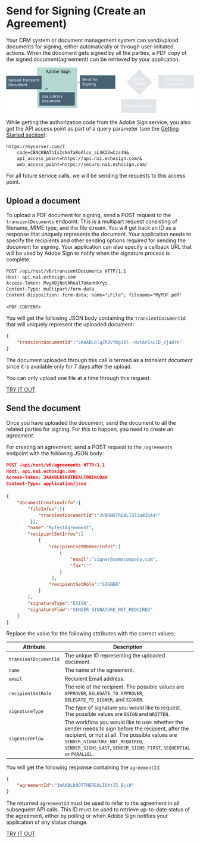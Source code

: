 # Send for Signing (Create an Agreement)

Your CRM system or document management system can send/upload documents for signing, either automatically or through user-initiated actions. When the document gets signed by all the parties, a PDF copy of the signed document(agreement) can be retrieved by your application.

![Sending a document for signing](../img/sign_devguide_1.png)

While getting the authorization code from the Adobe Sign service, you also got the API access point as part of a query parameter (see the  [Getting Started section](../gstarted/get_access_token.md)):

```http
https://myserver.com/?  
    code=CBNCKBAThIsIsNoTaReAlcs_sL4K32wCzs4N&
    api_access_point=https://api.na1.echosign.com/&
    web_access_point=https://secure.na1.echosign.com/
```

For all future service calls, we will be sending the requests to this access point.

## Upload a document
To upload a PDF document for signing, send a POST request to the `transientDocuments` endpoint. This is a multipart request consisting of filename, MIME type, and the file stream. You will get back an ID as a response that uniquely represents the document. Your application needs to specify the recipients and other sending options required for sending the document for signing. Your application can also specify a callback URL that will be used by Adobe Sign to notify when the signature process is complete.

```http
POST /api/rest/v6/transientDocuments HTTP/1.1
Host: api.na1.echosign.com
Access-Token: MvyABjNotARealTokenHkYyi
Content-Type: multipart/form-data
Content-Disposition: form-data; name=";File"; filename="MyPDF.pdf"

<PDF CONTENT>
```

You will get the following JSON body containing the `transientDocumentId` that will uniquely represent the uploaded document:

```json
{
    "transientDocumentId":"3AAABLblqZhBVYbgJbl--NotArEaLID_zjaBYK"
}
```

The document uploaded through this call is termed as a _transient document_ since it is available only for 7 days after the upload.

You can only upload one file at a time through this request.

[TRY IT OUT](https://secure.na1.echosign.com/public/docs/restapi/v6#!/transientDocuments/createTransientDocument)

## Send the document
Once you have uploaded the document, send the document to all the related parties for signing. For this to happen, you need to create an _agreement._

For creating an agreement, send a POST request to the `/agreements` endpoint with the following JSON body:

```json
POST /api/rest/v6/agreements HTTP/1.1
Host: api.na1.echosign.com
Access-Token: 3AAABLblNOTREALTOKENLDaV
Content-Type: application/json

{
    "documentCreationInfo":{
        "fileInfos":[{
            "transientDocumentId":"3VBRNOTREALIDl1ad36A4*"
         }],
        "name":"MyTestAgreement",
        "recipientSetInfos":[
            {
                "recipientSetMemberInfos":[
                    {
                        "email":"signer@somecompany.com",
                        "fax":""
                    }
                 ],
                "recipientSetRole":"SIGNER"
            }
        ],
        "signatureType":"ESIGN",
        "signatureFlow":"SENDER_SIGNATURE_NOT_REQUIRED"
    }
}
```

Replace the value for the following attributes with the correct values:

| Attribute | Description |
|---|---|
| `transientDocumentId` | The unique ID representing the uploaded document. |
| `name` | The name of the agreement. |
| `email` | Recipient Email address. |
| `recipientSetRole` | The role of the recipient. The possible values are `APPROVER`, `DELEGATE_TO_APPROVER`, `DELEGATE_TO_SIGNER`, and `SIGNER`. |
| `signatureType` | The type of signature you would like to request. The possible values are `ESIGN` and `WRITTEN`. |
| `signatureFlow` | The workflow you would like to use: whether the sender needs to sign before the recipient, after the recipient, or not at all. The possible values are `SENDER_SIGNATURE_NOT_REQUIRED`, `SENDER_SIGNS_LAST`, `SENDER_SIGNS_FIRST`, `SEQUENTIAL` or `PARALLEL`. |


You will get the following response containing the `agreementId`:

```json
{
    "agreementId":"3AAABLbNOTTHEREALIDXtI5_BjiH"
}
```

The returned `agreementId` must be used to refer to the agreement in all subsequent API calls. This ID must be used to retrieve up-to-date status of the agreement, either by polling or when Adobe Sign notifies your application of any status change.

[TRY IT OUT](https://secure.na1.echosign.com/public/docs/restapi/v6#!/agreements/)